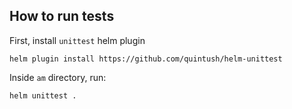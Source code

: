 ## How to run tests

First, install `unittest` helm plugin 

```shell
helm plugin install https://github.com/quintush/helm-unittest
```

Inside `am` directory, run:

```shell
helm unittest .
```